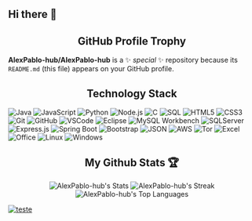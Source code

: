 ## Hi there 👋

<h2 align="center">GitHub Profile Trophy</h2>

**AlexPablo-hub/AlexPablo-hub** is a ✨ _special_ ✨ repository because its `README.md` (this file) appears on your GitHub profile.

<h2 align="center">Technology Stack</h2>

![Java](https://img.shields.io/badge/Java-ED8B00?style=for-the-badge&logo=java&logoColor=white)
![JavaScript](https://img.shields.io/badge/JavaScript-F7DF1E?style=for-the-badge&logo=javascript&logoColor=black)
![Python](https://img.shields.io/badge/Python-FFD43B?style=for-the-badge&logo=python&logoColor=blue)
![Node.js](https://img.shields.io/badge/Node.js-43853D?style=for-the-badge&logo=node.js&logoColor=white)
![C](https://img.shields.io/badge/C-00599C?style=for-the-badge&logo=c&logoColor=white)
![SQL](https://img.shields.io/badge/SQL-4479A1?style=for-the-badge&logo=sql&logoColor=white)
![HTML5](https://img.shields.io/badge/HTML5-E34F26?style=for-the-badge&logo=html5&logoColor=white)
![CSS3](https://img.shields.io/badge/CSS3-1572B6?style=for-the-badge&logo=css3&logoColor=white)
![Git](https://img.shields.io/badge/Git-F05032?style=for-the-badge&logo=git&logoColor=white)
![GitHub](https://img.shields.io/badge/GitHub-100000?style=for-the-badge&logo=github&logoColor=white)
![VSCode](https://img.shields.io/badge/Visual_Studio_Code-007ACC?style=for-the-badge&logo=visual-studio-code&logoColor=white)
![Eclipse](https://img.shields.io/badge/Eclipse-2C2255?style=for-the-badge&logo=eclipse&logoColor=white)
![MySQL Workbench](https://img.shields.io/badge/MySQL_Workbench-4479A1?style=for-the-badge&logo=mysql&logoColor=white)
![SQLServer](https://img.shields.io/badge/Microsoft%20SQL%20Server-CC2927?style=for-the-badge&logo=microsoft%20sql%20server&logoColor=white)
![Express.js](https://img.shields.io/badge/Express.js-404D59?style=for-the-badge)
![Spring Boot](https://img.shields.io/badge/Spring_Boot-F2F4F9?style=for-the-badge&logo=spring-boot)
![Bootstrap](https://img.shields.io/badge/Bootstrap-563D7C?style=for-the-badge&logo=bootstrap&logoColor=white)
![JSON](https://img.shields.io/badge/JSON-000000?style=for-the-badge&logo=json&logoColor=white)
![AWS](https://img.shields.io/badge/Amazon_AWS-232F3E?style=for-the-badge&logo=amazon-aws&logoColor=white)
![Tor](https://img.shields.io/badge/Tor_Browser-7D4698?style=for-the-badge&logo=Tor-Browser&logoColor=white)
![Excel](https://img.shields.io/badge/Microsoft_Excel-217346?style=for-the-badge&logo=microsoft-excel&logoColor=white)
![Office](https://img.shields.io/badge/Microsoft_Office-D83B01?style=for-the-badge&logo=microsoft-office&logoColor=white)
![Linux](https://img.shields.io/badge/Linux-FCC624?style=for-the-badge&logo=linux&logoColor=black)
![Windows](https://img.shields.io/badge/Windows-0078D6?style=for-the-badge&logo=windows&logoColor=white)
##
<h2 align="center">My Github Stats 🏆</h2>

<div align="center">
  <img src="https://github-readme-stats.vercel.app/api?username=AlexPablo-hub&theme=chartreuse-dark&show_icons=true&hide_border=false&count_private=true" alt="AlexPablo-hub's Stats" />
  <img src="https://github-readme-streak-stats.herokuapp.com/?user=AlexPablo-hub&theme=chartreuse-dark&hide_border=false" alt="AlexPablo-hub's Streak" />
  <img src="https://github-readme-stats.vercel.app/api/top-langs/?username=AlexPablo-hub&theme=chartreuse-dark&show_icons=true&hide_border=false&layout=compact" alt="AlexPablo-hub's Top Languages" />
</div>

[![teste](https://github-readme-activity-graph.vercel.app/graph?username=AlexPablo-hub&theme=github-compact)](https://github.com/AlexPablo-hub/AlexPablo-hub)
